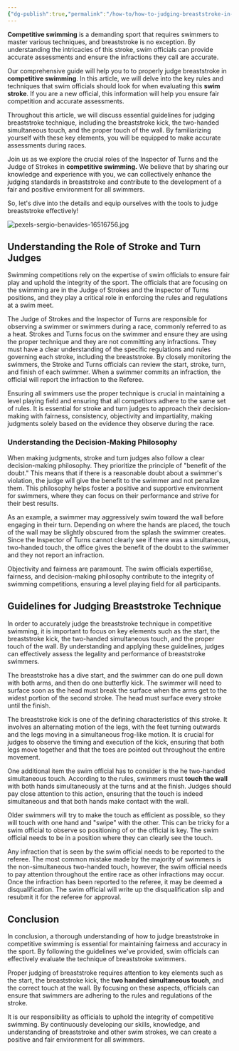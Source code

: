 ```yaml
---
{"dg-publish":true,"permalink":"/how-to/how-to-judging-breaststroke-in-competitive-swimming/","created":"2025-02-16T10:15:08.360-05:00","updated":"2025-02-16T17:00:16.756-05:00"}
---
```



**Competitive swimming** is a demanding sport that requires swimmers to master various techniques, and breaststroke is no exception. By understanding the intricacies of this stroke, swim officials can provide accurate assessments and ensure the infractions they call are accurate.


Our comprehensive guide will help you to to properly judge breaststroke in **competitive swimming**. In this article, we will delve into the key rules and techniques that swim officials should look for when evaluating this **swim stroke**. If you are a new official, this information will help you ensure fair competition and accurate assessments.

Throughout this article, we will discuss essential guidelines for judging breaststroke technique, including the breaststroke kick, the two-handed simultaneous touch, and the proper touch of the wall. By familiarizing yourself with these key elements, you will be equipped to make accurate assessments during races.

Join us as we explore the crucial roles of the Inspector of Turns and the Judge of Strokes in **competitive swimming.** We believe that by sharing our knowledge and experience with you, we can collectively enhance the judging standards in breaststroke and contribute to the development of a fair and positive environment for all swimmers.

So, let's dive into the details and equip ourselves with the tools to judge breaststroke effectively!

![pexels-sergio-benavides-16516756.jpg](/img/user/assets/pexels-sergio-benavides-16516756.jpg)<style text-align:center><cite>*Attribution: Sergio Benevides*</cite></style>


## Understanding the Role of Stroke and Turn Judges

Swimming competitions rely on the expertise of swim officials to ensure fair play and uphold the integrity of the sport. The officials that are focusing on the swimming are in the Judge of Strokes and the Inspector of Turns positions, and they play a critical role in enforcing the rules and regulations at a swim meet.

The Judge of Strokes and the Inspector of Turns are responsible for observing a swimmer or swimmers during a race, commonly referred to as a heat. Strokes and Turns focus on the swimmer and ensure they are using the proper technique and they are not committing any infractions. They must have a clear understanding of the specific regulations and rules governing each stroke, including the breaststroke. By closely monitoring the swimmers, the Stroke and Turns officials can review the start, stroke, turn, and finish of each swimmer. When a swimmer commits an infraction, the official will report the infraction to the Referee.  

Ensuring all swimmers use the proper technique is crucial in maintaining a level playing field and ensuring that all competitors adhere to the same set of rules. It is essential for stroke and turn judges to approach their decision-making with fairness, consistency, objectivity and impartiality, making judgments solely based on the evidence they observe during the race.

### Understanding the Decision-Making Philosophy

When making judgments, stroke and turn judges also follow a clear decision-making philosophy. They prioritize the principle of "benefit of the doubt." This means that if there is a reasonable doubt about a swimmer's violation, the judge will give the benefit to the swimmer and not penalize them. This philosophy helps foster a positive and supportive environment for swimmers, where they can focus on their performance and strive for their best results.

As an example, a swimmer may aggressively swim toward the wall before engaging in their turn. Depending on where the hands are placed, the touch of the wall may be slightly obscured from the splash the swimmer creates. Since the Inspector of Turns cannot clearly see if there was a simultaneous, two-handed touch, the office gives the benefit of the doubt to the swimmer and they not report an infraction.  

Objectivity and fairness are paramount. The swim officials experti6se, fairness, and decision-making philosophy contribute to the integrity of swimming competitions, ensuring a level playing field for all participants.

## Guidelines for Judging Breaststroke Technique

In order to accurately judge the breaststroke technique in competitive swimming, it is important to focus on key elements such as the start, the breaststroke kick, the two-handed simultaneous touch, and the proper touch of the wall. By understanding and applying these guidelines, judges can effectively assess the legality and performance of breaststroke swimmers.

The breaststroke has a dive start, and the swimmer can do one pull down with both arms, and then do one butterfly kick. The swimmer will need to surface soon as the head must break the surface when the arms get to the widest portion of the second stroke. The head must surface every stroke until the finish. 

The breaststroke kick is one of the defining characteristics of this stroke. It involves an alternating motion of the legs, with the feet turning outwards and the legs moving in a simultaneous frog-like motion. It is crucial for judges to observe the timing and execution of the kick, ensuring that both legs move together and that the toes are pointed out throughout the entire movement.

One additional item the swim official has to consider is the he two-handed simultaneous touch. According to the rules, swimmers must **touch the wall** with both hands simultaneously at the turns and at the finish. Judges should pay close attention to this action, ensuring that the touch is indeed simultaneous and that both hands make contact with the wall. 

Older swimmers will try to make the touch as efficient as possible, so they will touch with one hand and "swipe" with the other. This can be tricky for a swim official to observe so positioning of or the official is key. The swim official needs to be in a position where they can clearly see the touch. 

Any infraction that is seen by the swim official needs to be reported to the referee. The most common mistake made by the majority of swimmers is the non-simultaneous two-handed touch, however, the swim official needs to pay attention throughout the entire race as other infractions may occur. Once the infraction has been reported to the referee, it may be deemed a disqualification. The swim official will write up the disqualification slip and resubmit it for the referee for approval. 

## Conclusion

In conclusion, a thorough understanding of how to judge breaststroke in competitive swimming is essential for maintaining fairness and accuracy in the sport. By following the guidelines we've provided, swim officials can effectively evaluate the technique of breaststroke swimmers.

Proper judging of breaststroke requires attention to key elements such as the start, the breaststroke kick, the **two handed simultaneous touch**, and the correct touch at the wall. By focusing on these aspects, officials can ensure that swimmers are adhering to the rules and regulations of the stroke.

It is our responsibility as officials to uphold the integrity of competitive swimming. By continuously developing our skills, knowledge, and understanding of breaststroke and other swim strokes, we can create a positive and fair environment for all swimmers.
